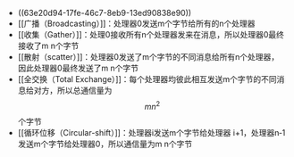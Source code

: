 - ((63e20d94-17fe-46c7-8eb9-13ed90838e90))
- [[广播（Broadcasting）]]：处理器0发送m个字节给所有的n个处理器
- [[收集（Gather）]]：处理0接收所有n个处理器发来在消息，所以处理器0最终接收了m n个字节
- [[散射（scatter）]]：处理器0发送了m个字节的不同消息给所有n个处理器，因此处理器0最终发送了m n个字节
- [[全交换（Total Exchange）]]：每个处理器均彼此相互发送m个字节的不同消息给对方，所以总通信量为$$mn^2$$个字节
- [[循环位移（Circular-shift）]]：处理器i发送m个字节给处理器 i+1，处理器n‐1发送m个字节给处理器0，所以通信量为m n个字节